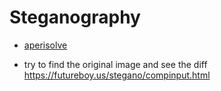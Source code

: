 # Steganography

- [aperisolve](https://github.com/Zeecka/AperiSolve)

- try to find the original image and see the diff https://futureboy.us/stegano/compinput.html
